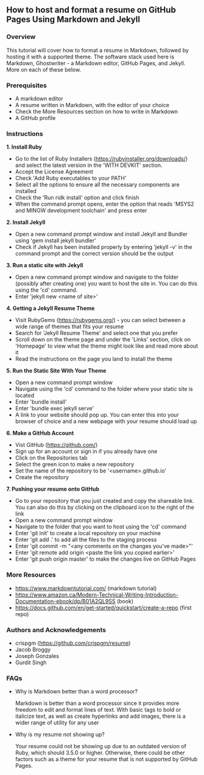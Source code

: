 ## How to host and format a resume on GitHub Pages Using Markdown and Jekyll



### Overview
This tutorial will cover how to format a resume in Markdown, followed by hosting it with a supported theme. The software stack used here is Markdown, Ghostwriter - a Markdown editor, GitHub Pages, and Jekyll. More on each of these below.



### Prerequisites
* A markdown editor
* A resume written in Markdown, with the editor of your choice
* Check the More Resources section on how to write in Markdown
* A GitHub profile



### Instructions
**1. Install Ruby**
* Go to the list of Ruby Installers (https://rubyinstaller.org/downloads/) and select the latest version in the 'WITH DEVKIT' section.
* Accept the License Agreement
* Check 'Add Ruby executables to your PATH'
* Select all the options to ensure all the necessary components are installed
* Check the 'Run ridk install' option and click finish
* When the command prompt opens, enter the option that reads 'MSYS2 and MINGW development toolchain' and press enter

**2. Install Jekyll**
* Open a new command prompt window and install Jekyll and Bundler using 'gem install jekyll bundler'
* Check if Jekyll has been installed properly by entering 'jekyll -v' in the command prompt and the correct version should be the output

**3. Run a static site with Jekyll**
* Open a new command prompt window and navigate to the folder (possibly after creating one) you want to host the site in. You can do this using the 'cd' command.
* Enter 'jekyll new \<name of site>'

**4. Getting a Jekyll Resume Theme**
* Visit RubyGems (https://rubygems.org/) - you can select between a wide range of themes that fits your resume
* Search for 'Jekyll Resume Theme' and select one that you prefer
* Scroll down on the theme page and under the 'Links' section, click on 'Homepage' to view what the theme might look like and read more about it
* Read the instructions on the page you land to install the theme

**5. Run the Static Site With Your Theme**
* Open a new command prompt window
* Navigate using the 'cd' command to the folder where your static site is located
* Enter 'bundle install'
* Enter 'bundle exec jekyll serve'
* A link to your website should pop up. You can enter this into your browser of choice and a new webpage with your resume should load up

**6. Make a GitHub Account**
* Vist GitHub (https://github.com/)
* Sign up for an account or sign in if you already have one
* Click on the Repositories tab
* Select the green icon to make a new repository
* Set the name of the repository to be '\<username>.github.io'
* Create the repository

**7. Pushing your resume onto GitHub**
* Go to your repository that you just created and copy the shareable link. You can also do this by clicking on the clipboard icon to the right of the link
* Open a new command prompt window 
* Navigate to the folder that you want to host using the 'cd' command
* Enter 'git init' to create a local repository on your machine
* Enter 'git add .' to add all the files to the staging process
* Enter 'git commit -m "<any comments on the changes you've made>"'
* Enter 'git remote add origin \<paste the link you copied earlier>'
* Enter 'git push origin master' to make the changes live on GitHub Pages



### More Resources
* https://www.markdowntutorial.com/ (markdown tutorial)
* https://www.amazon.ca/Modern-Technical-Writing-Introduction-Documentation-ebook/dp/B01A2QL9SS (book)
* https://docs.github.com/en/get-started/quickstart/create-a-repo (first repo)



### Authors and Acknowledgements
* crispgm (https://github.com/crispgm/resume)
* Jacob Broggy
* Joseph Gonzales
* Gurdit Singh



### FAQs
* Why is Markdown better than a word processor?

	Markdown is better than a word processor since it provides more freedom to edit and format lines of text. With basic tags to bold or italicize text, as well as create hyperlinks and add images, there is a wider range of utility for any user

* Why is my resume not showing up?

	Your resume could not be showing up due to an outdated version of Ruby, which should 3.5.0 or higher. Otherwise, there could be other factors such as a theme for your resume that is not supported by GitHub Pages.
